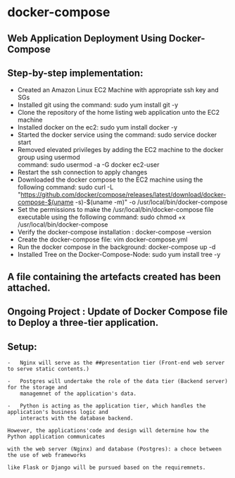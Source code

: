 # docker-compose
## Web Application Deployment Using Docker-Compose

## Step-by-step implementation:
-   Created an Amazon Linux EC2 Machine with appropriate ssh key and SGs
-   Installed git using the command: sudo yum install git -y 
-   Clone the repository of the home listing web application unto the EC2 machine
-   Installed docker on the ec2: sudo yum install docker -y
-   Started the docker service using the command: sudo service docker start
-   Removed elevated privileges by adding the EC2 machine to the docker group using usermod    
    command: sudo usermod -a -G docker ec2-user
-   Restart the ssh connection to apply changes
-   Downloaded the docker compose to the EC2 machine using the following command:  sudo curl -L "https://github.com/docker/compose/releases/latest/download/docker-compose-$(uname -s)-$(uname -m)" -o /usr/local/bin/docker-compose
-   Set the permissions to make the /usr/local/bin/docker-compose file executable using the following 
    command: sudo chmod +x /usr/local/bin/docker-compose
-   Verify the docker-compose installation : docker-compose –version
-   Create the docker-compose file: vim docker-compose.yml
-   Run the docker compose in the background: docker-compose up -d
-   Installed Tree on the Docker-Compose-Node: sudo yum install tree -y


## A file containing the artefacts created has been attached.

## Ongoing Project : Update of Docker Compose file to Deploy a three-tier application. 

   ## Setup:

    -   Nginx will serve as the ##presentation tier (Front-end web server to serve static contents.)

    -   Postgres will undertake the role of the data tier (Backend server) for the storage and 
        managemnet of the application's data.

    -   Python is acting as the application tier, which handles the application's business logic and 
        interacts with the database backend.

    However, the applications'code and design will determine how the Python application communicates
    
    with the web server (Nginx) and database (Postgres): a choce between the use of web frameworks 
    
    like Flask or Django will be pursued based on the requiremnets. 
        
